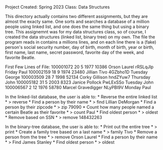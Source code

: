 Project Created: Spring 2023
Class: Data Structures

This directory actually contains two different assignments, but they are almost the exacty same. One sorts and searches a database of a million people using linked list, and one does the same thing but using a binary tree. This assignemnt was for my data structures class, so of course, I created the data structures (linked list, binary tree) on my own. The file the program reads in contains a millions lines, and on each line there is a (fake) person's social security number, day of birth, month of birth, year or birth, first name, last name, secret password, favorite day of the week, and favorite Beatle.

First Few Lines of File:
100001072 20 5 1977 10386 Orson Laurel rRSLqJlp Friday Paul
100002159 18 9 1974 23480 Jillian Tivo 4GZbho1D Tuesday George
100003509 28 7 1998 52134 Corky Gillison hndZYuw7 Thursday John
100005182 31 5 2003 8323 Janice Pollock PwLExSSo Tuesday John
100006567 2 12 1976 58780 Marcel Gravedigger NLyPBl9V Monday Paul



In the linked-list database, the user is able to:
    * Reverse the entire linked list
        * > reverse
    * Find a person by their name 
        * > find Lillian DeMorgan
    * Find a person by their zipcode
        * > zip 79090
    * Count how many people named a certain Beatle as their favorite
        * > count Paul
    * Find oldest person
        * > oldest
    * Remove based on SSN
        * > remove 148432263

In the binary-tree database, the user is able to:
    * Print out the entire tree
        * > print
    * Create a family tree based on a last name
        * > family Tivo
    * Remove a person from the tree
        * > remove Orson Laurel
    * Find a person by their name 
        * > Find James Stanley
    * Find oldest person
        * > oldest

